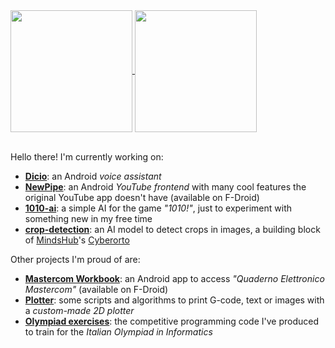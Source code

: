 <a href="https://github-readme-stats.vercel.app/api?username=Stypox&count_private=true&show_icons=true&hide_border=true&bg_color=000000&text_color=c0c0c0">
  <img align="center" height="195px" src="https://github-readme-stats.vercel.app/api?username=Stypox&count_private=true&show_icons=true&hide_border=true&bg_color=000000&text_color=c0c0c0" />
</a>
<a href="https://github-readme-stats.vercel.app/api/top-langs/?username=Stypox&langs_count=6&hide=makefile,nesc,cmake&hide_border=true&layout=compact&bg_color=000000&text_color=c0c0c0">
  <img align="center" height="195px" src="https://github-readme-stats.vercel.app/api/top-langs/?username=Stypox&langs_count=6&hide=makefile,nesc,cmake&hide_border=true&layout=compact&bg_color=000000&text_color=c0c0c0" />
  <br>
  <br>
</a>



Hello there! I'm currently working on:
- [**Dicio**](https://github.com/Stypox/dicio-android): an Android *voice assistant*
- [**NewPipe**](https://github.com/TeamNewPipe/NewPipe): an Android *YouTube frontend* with many cool features the original YouTube app doesn't have (available on F-Droid)
- [**1010-ai**](https://github.com/Stypox/1010-ai): a simple AI for the game *"1010!"*, just to experiment with something new in my free time
- [**crop-detection**](https://github.com/MindsHub/crop-detection): an AI model to detect crops in images, a building block of [MindsHub](https://mindshub.it)'s [Cyberorto](https://cyberorto.it)

Other projects I'm proud of are:
- [**Mastercom Workbook**](https://github.com/Stypox/mastercom-workbook): an Android app to access *"Quaderno Elettronico Mastercom"* (available on F-Droid)
- [**Plotter**](https://github.com/Stypox/plotter): some scripts and algorithms to print G-code, text or images with a *custom-made 2D plotter*
- [**Olympiad exercises**](https://github.com/Stypox/olympiad-exercises): the competitive programming code I've produced to train for the *Italian Olympiad in Informatics*
